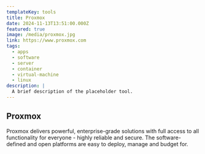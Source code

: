 ```yaml
---
templateKey: tools
title: Proxmox
date: 2024-11-13T13:51:00.000Z
featured: true
image: /media/proxmox.jpg
link: https://www.proxmox.com
tags:
  - apps
  - software
  - server
  - container
  - virtual-machine
  - linux
description: |
  A brief description of the placeholder tool.
---
```

## Proxmox


Proxmox delivers powerful, enterprise-grade solutions with full access to all functionality for everyone - highly reliable and secure. The software-defined and open platforms are easy to deploy, manage and budget for.
